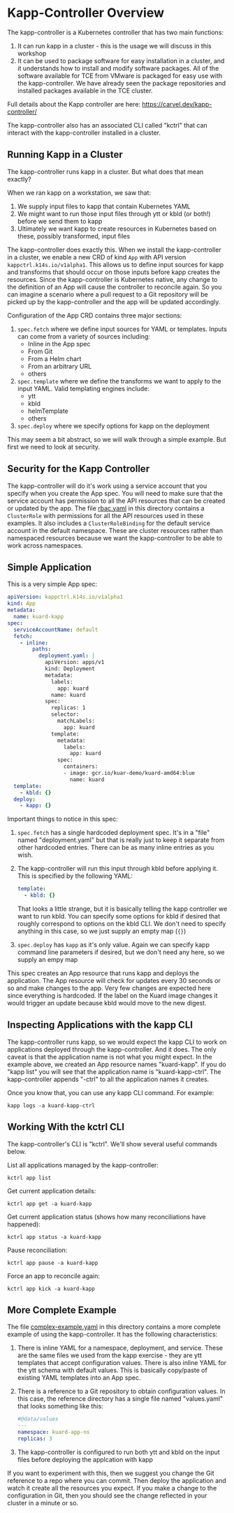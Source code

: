# Kapp-Controller Overview

The kapp-controller is a Kubernetes controller that has two main functions:

1. It can run kapp in a cluster - this is the usage we will discuss in this workshop
1. It can be used to package software for easy installation in a cluster, and it understands how to install and modify
   software packages. All of the software available for TCE from VMware is packaged for easy use with the kapp-controller.
   We have already seen the package repositories and installed packages available in the TCE cluster.

Full details about the Kapp controller are here: https://carvel.dev/kapp-controller/

The kapp-controller also has an associated CLI called "kctrl" that can interact with the kapp-controller installed in a cluster.

## Running Kapp in a Cluster

The kapp-controller runs kapp in a cluster. But what does that mean exactly?

When we ran kapp on a workstation, we saw that:

1. We supply input files to kapp that contain Kubernetes YAML
1. We might want to run those input files through ytt or kbld (or both!) before we send them to kapp
1. Ultimately we want kapp to create resources in Kubernetes based on these, possibly transformed, input files

The kapp-controller does exactly this. When we install the kapp-controller in a cluster, we enable a new CRD
of kind `App` with API version `kappctrl.k14s.io/v1alpha1`. This allows us to define input sources for kapp and
transforms that should occur on those inputs before kapp creates the resources. Since the kapp-controller is
Kubernetes native, any change to the definition of an App will cause the controller to reconcile again. So you
can imagine a scenario where a pull request to a Git repository will be picked up by the kapp-controller and the
app will be updated accordingly.

Configuration of the App CRD contains three major sections:

1. `spec.fetch` where we define input sources for YAML or templates. Inputs can come from a variety of
   sources including:
   - Inline in the App spec
   - From Git
   - From a Helm chart
   - From an arbitrary URL
   - others
1. `spec.template` where we define the transforms we want to apply to the input YAML. Valid templating engines include:
   - ytt
   - kbld
   - helmTemplate
   - others
1. `spec.deploy` where we specify options for kapp on the deployment

This may seem a bit abstract, so we will walk through a simple example. But first we need to look at security.

## Security for the Kapp Controller

The kapp-controller will do it's work using a service account that you specify when you create the App spec. You will need
to make sure that the service account has permission to all the API resources that can be created or updated by the app.
The file [rbac.yaml](rbac.yaml) in this directory contains a `ClusterRole` with permissions for all the API resources used in
these examples. It also includes a `ClusterRoleBinding` for the default service account in the default namespace. These are
cluster resources rather than namespaced resources because we want the kapp-controller to be able to work across namespaces.

## Simple Application

This is a very simple App spec:

```yaml
apiVersion: kappctrl.k14s.io/v1alpha1
kind: App
metadata:
  name: kuard-kapp
spec:
  serviceAccountName: default
  fetch:
    - inline:
        paths:
          deployment.yaml: |
            apiVersion: apps/v1
            kind: Deployment
            metadata:
              labels:
                app: kuard
              name: kuard
            spec:
              replicas: 1
              selector:
                matchLabels:
                  app: kuard
              template:
                metadata:
                  labels:
                    app: kuard
                spec:
                  containers:
                  - image: gcr.io/kuar-demo/kuard-amd64:blue
                    name: kuard
  template:
    - kbld: {}
  deploy:
    - kapp: {}
```

Important things to notice in this spec:

1. `spec.fetch` has a single hardcoded deployment spec. It's in a "file" named "deployment.yaml" but that is really
   just to keep it separate from other hardcoded entries. There can be as many inline entries as you wish.
1. The kapp-controller will run this input through kbld before applying it. This is specified by the following YAML:

   ```yaml
   template:
     - kbld: {}
   ```

   That looks a little strange, but it is basically telling the kapp controller we want to run kbld. You can specify some options
   for kbld if desired that roughly correspond to options on the kbld CLI. We don't need to specify anything in this case, so we just
   supply an empty map (`{}`)

1. `spec.deploy` has `kapp` as it's only value. Again we can specify kapp command line parameters if desired, but we don't need
   any here, so we supply an empy map

This spec creates an App resource that runs kapp and deploys the application. The App resource will check for updates every 30 seconds
or so and make changes to the app. Very few changes are expected here since everything is hardcoded. If the label on the Kuard
image changes it would trigger an update because kbld would move to the new digest.

## Inspecting Applications with the kapp CLI

The kapp-controller runs kapp, so we would expect the kapp CLI to work on applications deployed through the kapp-controller.
And it does. The only caveat is that the application name is not what you might expect. In the example above, we created
an App resource names "kuard-kapp". If you do "kapp list" you will see that the application name is "kuard-kapp-ctrl". The
kapp-controller appends "-ctrl" to all the application names it creates.

Once you know that, you can use any kapp CLI command. For example:

```shell
kapp logs -a kuard-kapp-ctrl
```

## Working With the kctrl CLI

The kapp-controller's CLI is "kctrl". We'll show several useful commands below.

List all applications managed by the kapp-controller:

```shell
kctrl app list
```

Get current application details:

```shell
kctrl app get -a kuard-kapp
```

Get current application status (shows how many reconciliations have happened):

```shell
kctrl app status -a kuard-kapp
```

Pause reconciliation:

```shell
kctrl app pause -a kuard-kapp
```

Force an app to reconcile again:

```shell
kctrl app kick -a kuard-kapp
```

## More Complete Example

The file [complex-example.yaml](complex-example.yaml) in this directory contains a more complete example of using the
kapp-controller. It has the following characteristics:

1. There is inline YAML for a namespace, deployment, and service. These are the same files we used from the
   kapp exercise - they are ytt templates that accept configuration values. There is also inline YAML for the ytt
   schema with default values. This is basically copy/paste of existing YAML templates into an App spec.
1. There is a reference to a Git repository to obtain configuration values. In this case, the reference directory has a single
   file named "values.yaml" that looks something like this:

   ```yaml
   #@data/values
   ---
   namespace: kuard-app-ns
   replicas: 3
   ```
1. The kapp-controller is configured to run both ytt and kbld on the input files before deploying the applcation with kapp

If you want to experiment with this, then we suggest you change the Git reference to a repo where you can commit. Then
deploy the application and watch it create all the resources you expect. If you make a change to the configuration in Git,
then you should see the change reflected in your cluster in a minute or so.
